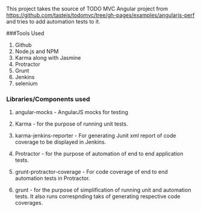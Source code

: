 This project takes the source of TODO MVC Angular project from https://github.com/tastejs/todomvc/tree/gh-pages/examples/angularjs-perf
and tries to add automation tests to it.

###Tools Used

1. Github
3. Node.js and NPM
4. Karma along with Jasmine
4. Protractor
5. Grunt
6. Jenkins
7. selenium


### Libraries/Components used

1. angular-mocks - AngularJS mocks for testing

2. Karma - for the purpose of running unit tests.
3. karma-jenkins-reporter - For generating Junit xml report of code coverage to be displayed in Jenkins.

4. Protractor - for the purpose of automation of end to end application tests. 
5. grunt-protractor-coverage - For code coverage of end to end automation tests in Protractor.

5. grunt - for the purpose of simplification of running unit and automation tests. It also runs correspnding taks of generating respective code coverages.
